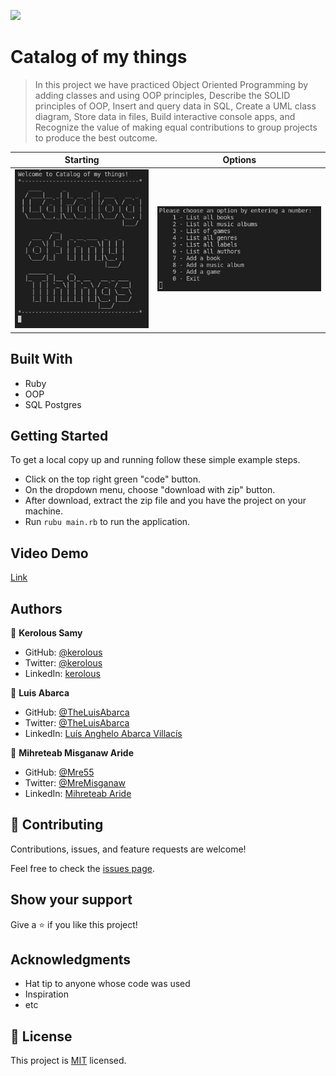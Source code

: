 
![](https://img.shields.io/badge/Microverse-blueviolet)

#  Catalog of my things

> In this project we have practiced Object Oriented Programming by adding classes and using OOP principles, Describe the SOLID principles of OOP, Insert and query data in SQL, Create a UML class diagram, Store data in files, Build interactive console apps, and Recognize the value of making equal contributions to group projects to produce the best outcome.


| Starting | Options|
|-----------------|---------------|
| ![Starting](./img1.jpg) | ![Options](./img2.jpg) |


## Built With

- Ruby
- OOP
- SQL Postgres


## Getting Started
To get a local copy up and running follow these simple example steps.

- Click on the top right green "code" button.
- On the dropdown menu, choose "download with zip" button.
- After download, extract the zip file and you have the project on your machine.
- Run `rubu main.rb` to run the application.

## Video Demo

[Link](https://drive.google.com/file/d/1EeipPYYXPgkOnhBcyxl0coZlvj43730h/view?usp=sharing)

## Authors

👤 **Kerolous Samy**

- GitHub: [@kerolous](https://github.com/keroloussamy)
- Twitter: [@kerolous](https://twitter.com/SamyKerolous)
- LinkedIn: [kerolous](https://www.linkedin.com/in/keroloussamy/)

👤 **Luis Abarca**

- GitHub: [@TheLuisAbarca](https://github.com/TheLuisAbarca)
- Twitter: [@TheLuisAbarca](https://twitter.com/TheLuisAbarca)
- LinkedIn: [Luís Anghelo Abarca Villacís](https://www.linkedin.com/in/techadvisor-luis-abarca/)


👤 **Mihreteab Misganaw Aride**

- GitHub: [@Mre55](https://github.com/Mre55)
- Twitter: [@MreMisganaw](https://twitter.com/MreMisganaw)
- LinkedIn: [Mihreteab Aride](https://www.linkedin.com/in/mihreteab-aride-86249812b/)

## 🤝 Contributing

Contributions, issues, and feature requests are welcome!

Feel free to check the [issues page](../../issues/).

## Show your support

Give a ⭐️ if you like this project!

## Acknowledgments

- Hat tip to anyone whose code was used
- Inspiration
- etc

## 📝 License

This project is [MIT](./MIT.md) licensed.
